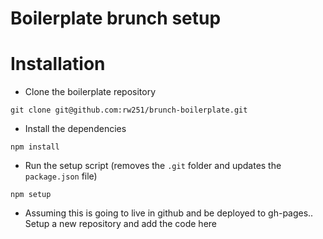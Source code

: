 # Boilerplate brunch setup


# Installation

- Clone the boilerplate repository
```
git clone git@github.com:rw251/brunch-boilerplate.git
```

- Install the dependencies
```
npm install
```

- Run the setup script (removes the `.git` folder and updates the `package.json` file)
```
npm setup
```

- Assuming this is going to live in github and be deployed to gh-pages.. Setup a new repository and add the code here
